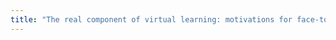 ```yaml
---
title: "The real component of virtual learning: motivations for face-to-face MOOC meetings in developing and industrialised countries"
---
```




